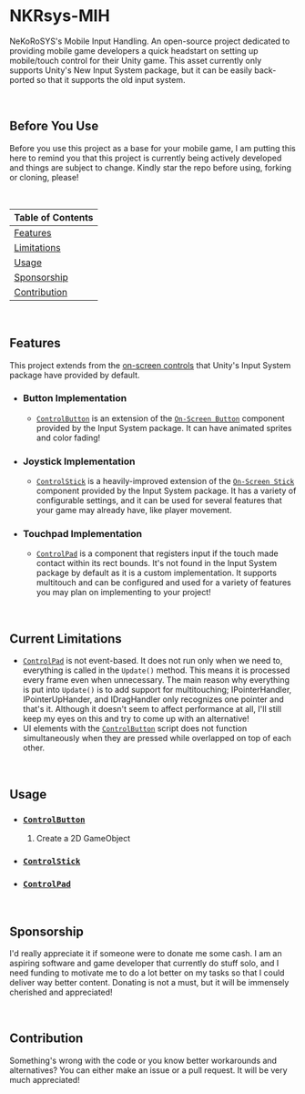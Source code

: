 # NKRsys-MIH
NeKoRoSYS's Mobile Input Handling. An open-source project dedicated to providing mobile game developers a quick headstart on setting up mobile/touch control for their Unity game. This asset currently only supports Unity's New Input System package, but it can be easily back-ported so that it supports the old input system.

<br>

## Before You Use
Before you use this project as a base for your mobile game, I am putting this here to remind you that this project is currently being actively developed and things are subject to change. Kindly star the repo before using, forking or cloning, please!

<br>

| Table of Contents                     |
| ------------------------------------- |
| [Features](#features)                 |
| [Limitations](#current-limitations)   |
| [Usage](#usage)                       |
| [Sponsorship](#sponsorship)           |
| [Contribution](#contribution)         |

<br>

## Features
This project extends from the [on-screen controls](https://docs.unity3d.com/Packages/com.unity.inputsystem@0.9/manual/OnScreen.html) that Unity's Input System package have provided by default.
- ### Button Implementation
  - [`ControlButton`](https://github.com/NeKoRoSYS/NKRsys-MIH/blob/main/Scripts/ControlButton.cs) is an extension of the [`On-Screen Button`](https://docs.unity3d.com/Packages/com.unity.inputsystem@0.9/manual/OnScreen.html#on-screen-buttons) component provided by the Input System package. It can have animated sprites and color fading!
- ### Joystick Implementation
  - [`ControlStick`](https://github.com/NeKoRoSYS/NKRsys-MIH/blob/main/Scripts/ControlStick.cs) is a heavily-improved extension of the [`On-Screen Stick`](https://docs.unity3d.com/Packages/com.unity.inputsystem@0.9/manual/OnScreen.html#on-screen-sticks) component provided by the Input System package. It has a variety of configurable settings, and it can be used for several features that your game may already have, like player movement.
- ### Touchpad Implementation
  - [`ControlPad`](https://github.com/NeKoRoSYS/NKRsys-MIH/blob/main/Scripts/ControlPad.cs) is a component that registers input if the touch made contact within its rect bounds. It's not found in the Input System package by default as it is a custom implementation. It supports multitouch and can be configured and used for a variety of features you may plan on implementing to your project!

<br>

## Current Limitations
- [`ControlPad`](https://github.com/NeKoRoSYS/NKRsys-MIH/blob/main/Scripts/ControlPad.cs) is not event-based. It does not run only when we need to, everything is called in the `Update()` method. This means it is processed every frame even when unnecessary. The main reason why everything is put into `Update()` is to add support for multitouching; IPointerHandler, IPointerUpHander, and IDragHandler only recognizes one pointer and that's it. Although it doesn't seem to affect performance at all, I'll still keep my eyes on this and try to come up with an alternative!
- UI elements with the [`ControlButton`](https://github.com/NeKoRoSYS/NKRsys-MIH/blob/main/Scripts/ControlButton.cs) script does not function simultaneously when they are pressed while overlapped on top of each other.

<br>

## Usage
- ### [`ControlButton`](https://github.com/NeKoRoSYS/NKRsys-MIH/blob/main/Scripts/ControlButton.cs)
  1. Create a 2D GameObject 
- ### [`ControlStick`](https://github.com/NeKoRoSYS/NKRsys-MIH/blob/main/Scripts/ControlStick.cs) 
- ### [`ControlPad`](https://github.com/NeKoRoSYS/NKRsys-MIH/blob/main/Scripts/ControlPad.cs)
  
<br>

## Sponsorship
I'd really appreciate it if someone were to donate me some cash. I am an aspiring software and game developer that currently do stuff solo, and I need funding to motivate me to do a lot better on my tasks so that I could deliver way better content. Donating is not a must, but it will be immensely cherished and appreciated!

<br>

## Contribution
Something's wrong with the code or you know better workarounds and alternatives? You can either make an issue or a pull request. It will be very much appreciated!

<br>
